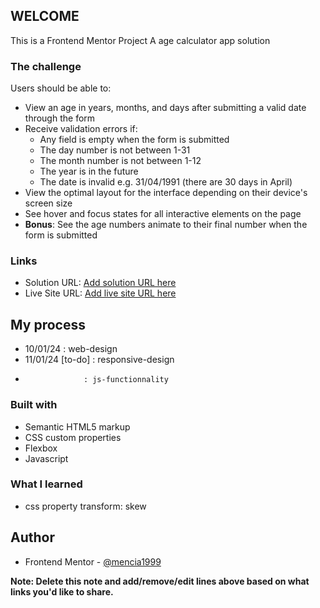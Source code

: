 ## WELCOME

This is a Frontend Mentor Project 
A age calculator app solution

### The challenge

Users should be able to:

- View an age in years, months, and days after submitting a valid date through the form
- Receive validation errors if:
  - Any field is empty when the form is submitted
  - The day number is not between 1-31
  - The month number is not between 1-12
  - The year is in the future
  - The date is invalid e.g. 31/04/1991 (there are 30 days in April)
- View the optimal layout for the interface depending on their device's screen size
- See hover and focus states for all interactive elements on the page
- **Bonus**: See the age numbers animate to their final number when the form is submitted


### Links

- Solution URL: [Add solution URL here](https://your-solution-url.com)
- Live Site URL: [Add live site URL here](https://your-live-site-url.com)

## My process
- 10/01/24 : web-design
- 11/01/24 [to-do] : responsive-design
-                  : js-functionnality
### Built with

- Semantic HTML5 markup
- CSS custom properties
- Flexbox
- Javascript
### What I learned

- css property transform: skew 

## Author

- Frontend Mentor - [@mencia1999](https://www.frontendmentor.io/profile/mencia1999)


**Note: Delete this note and add/remove/edit lines above based on what links you'd like to share.**

